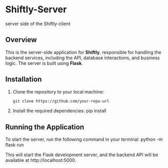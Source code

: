# Shiftly-Server
server side of the Shiftly-client

## Overview
This is the server-side application for **Shiftly**, responsible for handling the backend services, including the API, database interactions, and business logic. The server is built using **Flask**.

## Installation

1. Clone the repository to your local machine:

   ```bash
   git clone https://github.com/your-repo-url

2. Install the required dependencies:
   pip install

## Running the Application
To start the server, run the following command in your terminal:
python -m flask run

This will start the Flask development server, and the backend API will be available at http://localhost:5000.


